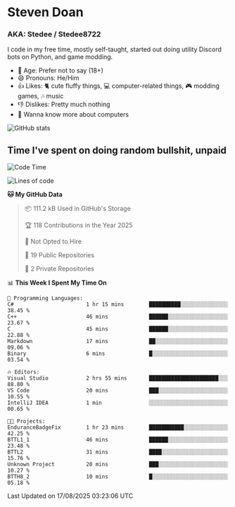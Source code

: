 # Steven Doan
### AKA: Stedee / Stedee8722
I code in my free time, mostly self-taught, started out doing utility Discord bots on Python, and game modding.

- 🤔 Age: Prefer not to say (18+)
- 😄 Pronouns: He/Him
- 👍 Likes: 🐈 cute fluffy things, 💻 computer-related things, 🎮 modding games, 🎶 music
- 👎 Dislikes: Pretty much nothing
- 🥹 Wanna know more about computers

![GitHub stats](https://github-readme-stats-iota-mocha-40.vercel.app/api?username=Stedee8722&show=prs_merged,prs_merged_percentage&show_icons=true&theme=transparent)

## Time I've spent on doing random bullshit, unpaid
<!--START_SECTION:Time I've spent on doing random bullshit, unpaid-->
![Code Time](http://img.shields.io/badge/Code%20Time-307%20hrs%2051%20mins-blue)

![Lines of code](https://img.shields.io/badge/From%20Hello%20World%20I%27ve%20Written-87.0%20thousand%20lines%20of%20code-blue)

**🐱 My GitHub Data** 

> 📦 111.2 kB Used in GitHub's Storage 
 > 
> 🏆 118 Contributions in the Year 2025
 > 
> 🚫 Not Opted to Hire
 > 
> 📜 19 Public Repositories 
 > 
> 🔑 2 Private Repositories 
 > 
📊 **This Week I Spent My Time On** 

```text
💬 Programming Languages: 
C#                       1 hr 15 mins        ██████████░░░░░░░░░░░░░░░   38.45 % 
C++                      46 mins             ██████░░░░░░░░░░░░░░░░░░░   23.67 % 
C                        45 mins             ██████░░░░░░░░░░░░░░░░░░░   22.88 % 
Markdown                 17 mins             ██░░░░░░░░░░░░░░░░░░░░░░░   09.06 % 
Binary                   6 mins              █░░░░░░░░░░░░░░░░░░░░░░░░   03.54 % 

🔥 Editors: 
Visual Studio            2 hrs 55 mins       ██████████████████████░░░   88.80 % 
VS Code                  20 mins             ███░░░░░░░░░░░░░░░░░░░░░░   10.55 % 
IntelliJ IDEA            1 min               ░░░░░░░░░░░░░░░░░░░░░░░░░   00.65 % 

🐱‍💻 Projects: 
EnduranceBadgeFix        1 hr 23 mins        ███████████░░░░░░░░░░░░░░   42.25 % 
BTTL1_1                  46 mins             ██████░░░░░░░░░░░░░░░░░░░   23.48 % 
BTTL2                    31 mins             ████░░░░░░░░░░░░░░░░░░░░░   15.76 % 
Unknown Project          20 mins             ███░░░░░░░░░░░░░░░░░░░░░░   10.27 % 
BTTH8_2                  10 mins             █░░░░░░░░░░░░░░░░░░░░░░░░   05.18 % 
```


 Last Updated on 17/08/2025 03:23:06 UTC
<!--END_SECTION:Time I've spent on doing random bullshit, unpaid-->
